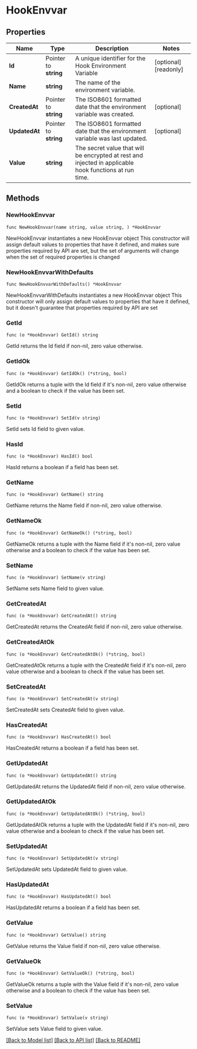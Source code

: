 # HookEnvvar

## Properties

Name | Type | Description | Notes
------------ | ------------- | ------------- | -------------
**Id** | Pointer to **string** | A unique identifier for the Hook Environment Variable | [optional] [readonly] 
**Name** | **string** | The name of the environment variable. | 
**CreatedAt** | Pointer to **string** | The ISO8601 formatted date that the environment variable was created. | [optional] 
**UpdatedAt** | Pointer to **string** | The ISO8601 formatted date that the environment variable was last updated. | [optional] 
**Value** | **string** | The secret value that will be encrypted at rest and injected in applicable hook functions at run time. | 

## Methods

### NewHookEnvvar

`func NewHookEnvvar(name string, value string, ) *HookEnvvar`

NewHookEnvvar instantiates a new HookEnvvar object
This constructor will assign default values to properties that have it defined,
and makes sure properties required by API are set, but the set of arguments
will change when the set of required properties is changed

### NewHookEnvvarWithDefaults

`func NewHookEnvvarWithDefaults() *HookEnvvar`

NewHookEnvvarWithDefaults instantiates a new HookEnvvar object
This constructor will only assign default values to properties that have it defined,
but it doesn't guarantee that properties required by API are set

### GetId

`func (o *HookEnvvar) GetId() string`

GetId returns the Id field if non-nil, zero value otherwise.

### GetIdOk

`func (o *HookEnvvar) GetIdOk() (*string, bool)`

GetIdOk returns a tuple with the Id field if it's non-nil, zero value otherwise
and a boolean to check if the value has been set.

### SetId

`func (o *HookEnvvar) SetId(v string)`

SetId sets Id field to given value.

### HasId

`func (o *HookEnvvar) HasId() bool`

HasId returns a boolean if a field has been set.

### GetName

`func (o *HookEnvvar) GetName() string`

GetName returns the Name field if non-nil, zero value otherwise.

### GetNameOk

`func (o *HookEnvvar) GetNameOk() (*string, bool)`

GetNameOk returns a tuple with the Name field if it's non-nil, zero value otherwise
and a boolean to check if the value has been set.

### SetName

`func (o *HookEnvvar) SetName(v string)`

SetName sets Name field to given value.


### GetCreatedAt

`func (o *HookEnvvar) GetCreatedAt() string`

GetCreatedAt returns the CreatedAt field if non-nil, zero value otherwise.

### GetCreatedAtOk

`func (o *HookEnvvar) GetCreatedAtOk() (*string, bool)`

GetCreatedAtOk returns a tuple with the CreatedAt field if it's non-nil, zero value otherwise
and a boolean to check if the value has been set.

### SetCreatedAt

`func (o *HookEnvvar) SetCreatedAt(v string)`

SetCreatedAt sets CreatedAt field to given value.

### HasCreatedAt

`func (o *HookEnvvar) HasCreatedAt() bool`

HasCreatedAt returns a boolean if a field has been set.

### GetUpdatedAt

`func (o *HookEnvvar) GetUpdatedAt() string`

GetUpdatedAt returns the UpdatedAt field if non-nil, zero value otherwise.

### GetUpdatedAtOk

`func (o *HookEnvvar) GetUpdatedAtOk() (*string, bool)`

GetUpdatedAtOk returns a tuple with the UpdatedAt field if it's non-nil, zero value otherwise
and a boolean to check if the value has been set.

### SetUpdatedAt

`func (o *HookEnvvar) SetUpdatedAt(v string)`

SetUpdatedAt sets UpdatedAt field to given value.

### HasUpdatedAt

`func (o *HookEnvvar) HasUpdatedAt() bool`

HasUpdatedAt returns a boolean if a field has been set.

### GetValue

`func (o *HookEnvvar) GetValue() string`

GetValue returns the Value field if non-nil, zero value otherwise.

### GetValueOk

`func (o *HookEnvvar) GetValueOk() (*string, bool)`

GetValueOk returns a tuple with the Value field if it's non-nil, zero value otherwise
and a boolean to check if the value has been set.

### SetValue

`func (o *HookEnvvar) SetValue(v string)`

SetValue sets Value field to given value.



[[Back to Model list]](../README.md#documentation-for-models) [[Back to API list]](../README.md#documentation-for-api-endpoints) [[Back to README]](../README.md)


